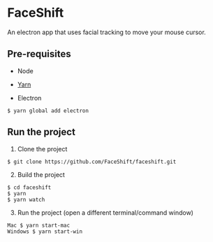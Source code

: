 # FaceShift
An electron app that uses facial tracking to move your mouse cursor.

## Pre-requisites 

* Node

* [Yarn](https://yarnpkg.com/lang/en/docs/install/ )

* Electron 
```
$ yarn global add electron
```

## Run the project
1. Clone the project
```
$ git clone https://github.com/FaceShift/faceshift.git
```
2. Build the project
```
$ cd faceshift
$ yarn
$ yarn watch
```
3. Run the project (open a different terminal/command window)

```
Mac $ yarn start-mac
Windows $ yarn start-win
```
